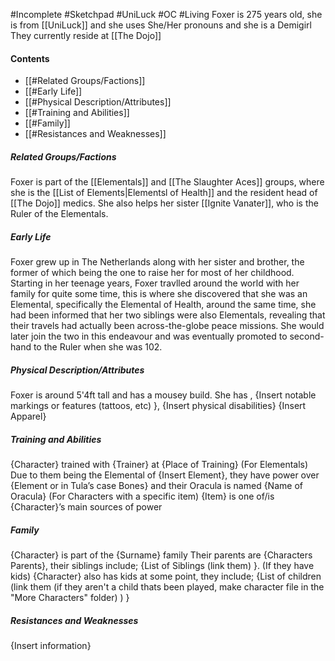 #Incomplete #Sketchpad #UniLuck #OC #Living
Foxer is 275 years old, she is from [[UniLuck]] and she uses She/Her pronouns and she is a Demigirl
They currently reside at [[The Dojo]]
#### Contents
- [[#Related Groups/Factions]]
- [[#Early Life]]
- [[#Physical Description/Attributes]]
- [[#Training and Abilities]]
- [[#Family]]
- [[#Resistances and Weaknesses]]
##### Related Groups/Factions
Foxer is part of the [[Elementals]] and [[The Slaughter Aces]] groups, where she is the [[List of Elements|Elementsl of Health]] and the resident head of [[The Dojo]] medics. She also helps her sister [[Ignite Vanater]], who is the Ruler of the Elementals.
##### Early Life
Foxer grew up in The Netherlands along with her sister and brother, the former of which being the one to raise her for most of her childhood. Starting in her teenage years, Foxer travlled around the world with her family for quite some time, this is where she discovered that she was an Elemental, specifically the Elemental of Health, around the same time, she had been informed that her two siblings were also Elementals, revealing that their travels had actually been across-the-globe peace missions. She would later join the two in this endeavour and was eventually promoted  to second-hand to the Ruler when she was 102.
##### Physical Description/Attributes
Foxer is around 5'4ft tall and has a mousey build. She has , {Insert notable markings or features (tattoos, etc) }, {Insert physical disabilities}
{Insert Apparel}
##### Training and Abilities
{Character} trained with {Trainer} at {Place of Training}
(For Elementals) Due to them being the Elemental of {Insert Element}, they have power over {Element or in Tula’s case Bones} and their Oracula is named {Name of Oracula}
(For Characters with a specific item) {Item} is one of/is {Character}’s main sources of power
##### Family
{Character} is part of the {Surname} family 
Their parents are {Characters Parents}, their siblings include; {List of Siblings (link them) }. (If they have kids) {Character} also has kids at some point, they include; {List of children (link them (if they aren't a child thats been played, make character file in the "More Characters" folder) ) }

##### Resistances and Weaknesses
{Insert information}